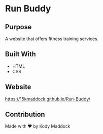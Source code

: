 # Run Buddy

## Purpose
A website that offers fitness training services.

## Built With
* HTML
* CSS

## Website
https://15kmaddock.github.io/Run-Buddy/

## Contribution
Made with ❤️ by Kody Maddock
